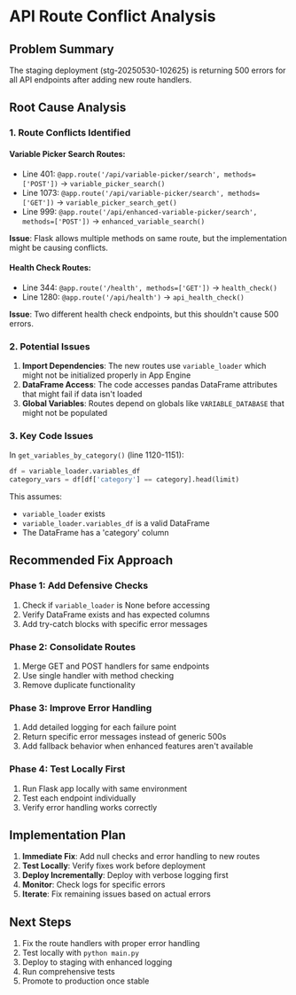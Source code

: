 # API Route Conflict Analysis

## Problem Summary
The staging deployment (stg-20250530-102625) is returning 500 errors for all API endpoints after adding new route handlers.

## Root Cause Analysis

### 1. Route Conflicts Identified

#### Variable Picker Search Routes:
- Line 401: `@app.route('/api/variable-picker/search', methods=['POST'])` → `variable_picker_search()`
- Line 1073: `@app.route('/api/variable-picker/search', methods=['GET'])` → `variable_picker_search_get()`
- Line 999: `@app.route('/api/enhanced-variable-picker/search', methods=['POST'])` → `enhanced_variable_search()`

**Issue**: Flask allows multiple methods on same route, but the implementation might be causing conflicts.

#### Health Check Routes:
- Line 344: `@app.route('/health', methods=['GET'])` → `health_check()`
- Line 1280: `@app.route('/api/health')` → `api_health_check()`

**Issue**: Two different health check endpoints, but this shouldn't cause 500 errors.

### 2. Potential Issues

1. **Import Dependencies**: The new routes use `variable_loader` which might not be initialized properly in App Engine
2. **DataFrame Access**: The code accesses pandas DataFrame attributes that might fail if data isn't loaded
3. **Global Variables**: Routes depend on globals like `VARIABLE_DATABASE` that might not be populated

### 3. Key Code Issues

In `get_variables_by_category()` (line 1120-1151):
```python
df = variable_loader.variables_df
category_vars = df[df['category'] == category].head(limit)
```
This assumes:
- `variable_loader` exists
- `variable_loader.variables_df` is a valid DataFrame
- The DataFrame has a 'category' column

## Recommended Fix Approach

### Phase 1: Add Defensive Checks
1. Check if `variable_loader` is None before accessing
2. Verify DataFrame exists and has expected columns
3. Add try-catch blocks with specific error messages

### Phase 2: Consolidate Routes
1. Merge GET and POST handlers for same endpoints
2. Use single handler with method checking
3. Remove duplicate functionality

### Phase 3: Improve Error Handling
1. Add detailed logging for each failure point
2. Return specific error messages instead of generic 500s
3. Add fallback behavior when enhanced features aren't available

### Phase 4: Test Locally First
1. Run Flask app locally with same environment
2. Test each endpoint individually
3. Verify error handling works correctly

## Implementation Plan

1. **Immediate Fix**: Add null checks and error handling to new routes
2. **Test Locally**: Verify fixes work before deployment
3. **Deploy Incrementally**: Deploy with verbose logging first
4. **Monitor**: Check logs for specific errors
5. **Iterate**: Fix remaining issues based on actual errors

## Next Steps

1. Fix the route handlers with proper error handling
2. Test locally with `python main.py`
3. Deploy to staging with enhanced logging
4. Run comprehensive tests
5. Promote to production once stable